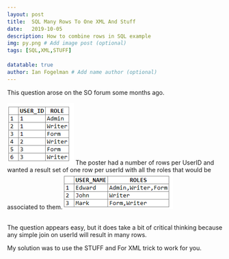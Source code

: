 ```yaml
---
layout: post
title:  SQL Many Rows To One XML And Stuff
date:   2019-10-05
description: How to combine rows in SQL example
img: py.png # Add image post (optional)
tags: [SQL,XML,STUFF]

datatable: true
author: Ian Fogelman # Add name author (optional)
---
```


This question arose on the SO forum some months ago.
<br>
<br>
![Before](/assets/img/Stuff1.PNG)
The poster had a number of rows per UserID and wanted a result set of one row per userId with all the roles that would be associated to them.
![After](/assets/img/Stuff2.PNG)
<br>
<br>

The question appears easy, but it does take a bit of critical thinking because any simple join on userId will result in many rows.

My solution was to use the STUFF and For XML trick to work for you.

